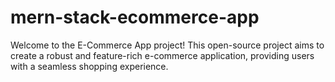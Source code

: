 # mern-stack-ecommerce-app
Welcome to the E-Commerce App project! This open-source project aims to create a robust and feature-rich e-commerce application, providing users with a seamless shopping experience.

